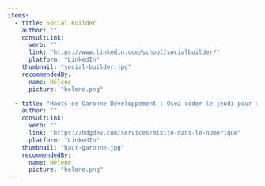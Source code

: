 ```yaml
---
items:
  - title: Social Builder
    author: ""
    consultLink:
      verb: ""
      link: "https://www.linkedin.com/school/socialbuilder/"
      platform: "LinkedIn"
    thumbnail: "social-builder.jpg"
    recommendedBy:
      name: Hélène
      picture: "helene.png"

  - title: "Hauts de Garonne Développement : Osez coder le jeudi pour changer de vie !"
    author: ""
    consultLink:
      verb: ""
      link: "https://hdgdev.com/services/mixite-dans-le-numerique"
      platform: "LinkedIn"
    thumbnail: "haut-garonne.jpg"
    recommendedBy:
      name: Hélène
      picture: "helene.png"
---
```

